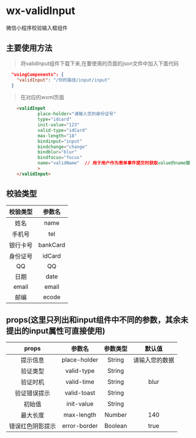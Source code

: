 # wx-validInput
微信小程序校验输入框组件

## 主要使用方法
> 将validInput组件下载下来,在要使用的页面的json文件中加入下面代码

```json
  "usingComponents": {
    "validInput": "/你的路径/input/input"
  }
```

> 在对应的wxml页面

```html
    <validInput
            place-holder="请输入您的身份证号"
            type="idcard"
            init-value="123"
            valid-type="idCard"
            max-length="18"
            bindinput="input" 
            bindchange="change" 
            bindblur="blur" 
            bindfocus="focus"
            name="validName"  // 用于用户作为表单事件提交时获取value的name键
            >
    </validInput> 
```

## 校验类型
|    校验类型    |    参数名    |
|:-------:|:-------:|
|   姓名   |    name     |
|   手机号   |    tel     |
|   银行卡号   |    bankCard     |
|   身份证号   |    idCard     |
|   QQ  |    QQ   |
|   日期   |    date     |
|   email   |   email    |
|   邮编   |    ecode   |


## props(这里只列出和input组件中不同的参数，其余未提出的input属性可直接使用)
|    props    |    参数名    |       参数类型       |      默认值      |
|:-------:|:-------:|:-------:|:-------:|
|   提示信息   |    place-holder     |     String    |   请输入您的数据   |
|   验证类型   |    valid-type     |     String    |      |
|   验证时机  |    valid-time     |     String    |   blur   |
|   验证错误提示  |    valid-toast     |     String    |      |
|   初始值   |   init-value   |     String    |      |
|   最大长度   |   max-length     |     Number    |   140  |
|   错误红色阴影提示   |    error-border   |     Boolean    |   true   |

